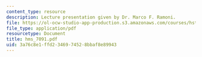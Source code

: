 ```yaml
---
content_type: resource
description: Lecture presentation given by Dr. Marco F. Ramoni.
file: https://ol-ocw-studio-app-production.s3.amazonaws.com/courses/hst-512-genomic-medicine-spring-2004/3a76c8e1ffd2346974528bbaf8e89943_hms_7091.pdf
file_type: application/pdf
resourcetype: Document
title: hms_7091.pdf
uid: 3a76c8e1-ffd2-3469-7452-8bbaf8e89943
---
```

